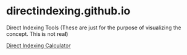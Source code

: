 # directindexing.github.io
Direct Indexing Tools (These are just for the purpose of visualizing the concept.  This is not real)


[Direct Indexing Calculator](https://jebmcdonald.github.io/directindexing.github.io/Calculator.html)
